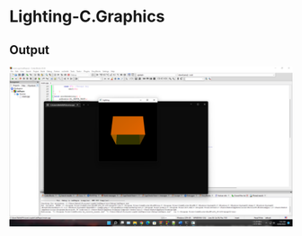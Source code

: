 # Lighting-C.Graphics
## Output
![alt text](https://github.com/Nahid-S/Lighting-C.Graphics/blob/main/Screenshot%20(117).png)
